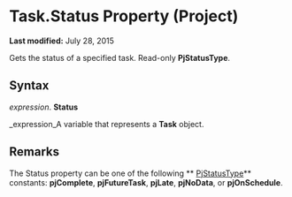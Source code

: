 
# Task.Status Property (Project)

 **Last modified:** July 28, 2015

Gets the status of a specified task. Read-only  **PjStatusType**.

## Syntax

 _expression_. **Status**

 _expression_A variable that represents a  **Task** object.


## Remarks

The Status property can be one of the following  ** [PjStatusType](575de6df-978c-3c83-e7f4-792e6e141d93.md)** constants: **pjComplete**,  **pjFutureTask**,  **pjLate**,  **pjNoData**, or  **pjOnSchedule**.

